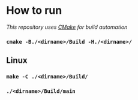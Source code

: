 # **How to run**
*This repository uses [CMake](https://cmake.org) for build automation*

### `cmake -B./<dirname>/Build -H./<dirname>/`
## **Linux**
### `make -C ./<dirname>/Build/`
### `./<dirname>/Build/main`